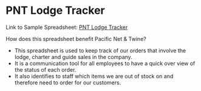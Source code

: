 # PNT Lodge Tracker
Link to Sample Spreadsheet: [PNT Lodge Tracker](https://docs.google.com/spreadsheets/d/163fuzxemJ-jhV0T0oUpTIXk4nZCxKiroguSzISH4goo/edit?gid=229995253#gid=229995253)

How does this spreadsheet benefit Pacific Net & Twine?
- This spreadsheet is used to keep track of our orders that involve the lodge, charter and guide sales in the company.
- It is a communication tool for all employees to have a quick over view of the status of each order.
- It also identifies to staff which items we are out of stock on and therefore need to order for our customers.
